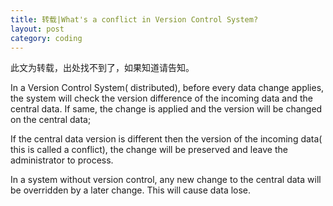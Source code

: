 ```yaml
---
title: 转载|What's a conflict in Version Control System?
layout: post
category: coding
---
```


此文为转载，出处找不到了，如果知道请告知。

In a Version Control System( distributed), before every data change applies, the system will check the version difference of the incoming data and the central data.
If same, the change is applied and the version will be changed on the central data;

If the central data version is different then the version of the incoming data( this is called a conflict), the change will be preserved and leave the administrator to process.

In a system without version control, any new change to the central data will be overridden by a later change. This will cause data lose.
